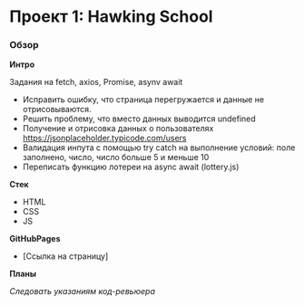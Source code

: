 # Проект 1: Hawking School

### Обзор

**Интро**

Задания на fetch, axios, Promise, asynv await
- Исправить ошибку, что страница перегружается и данные не отрисовываются.
- Решить проблему, что вместо данных выводится undefined
- Получение и отрисовка данных о пользователях https://jsonplaceholder.typicode.com/users
- Валидация инпута с помощью try catch на выполнение условий: поле заполнено, число, число больше 5 и меньше 10
- Переписать функцию лотереи на async await (lottery.js)

**Стек**
- HTML
- CSS
- JS

**GitHubPages**

* [Ссылка на страницу]

**Планы**

*Следовать указаниям код-ревьюера*
